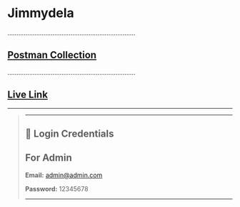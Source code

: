 # Jimmydela

.......................................................................

## [Postman Collection](https://documenter.getpostman.com/view/32086283/2sB34eJN9P)

.......................................................................

## [Live Link](.)

---

> ---
>
> ## 🔑 Login Credentials
>
> ## For Admin
>
> **Email:** <admin@admin.com>
>
> **Password:** 12345678
>
> ---
